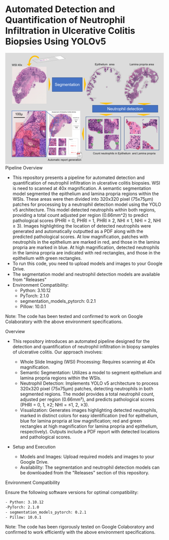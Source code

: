 # Automated Detection and Quantification of Neutrophil Infiltration in Ulcerative Colitis Biopsies Using YOLOv5

![image](https://github.com/junfrankohara/neutrophils_detection/blob/main/readme.png)
Pipeline Overview

- This repository presents a pipeline for automated detection and quantification of neutrophil infiltration in ulcerative colitis biopsies. WSI is need to scanned at 40x magnification. A semantic segmentation model segmented the epithelium and lamina propria regions within the WSIs. These areas were then divided into 320x320 pixel (75x75μm) patches for processing by a neutrophil detection model using the YOLO v5 architecture. This model detected neutrophils within both regions, providing a total count adjusted per region (0.66mm^2) to predict pathological scores (PHRI = 0, PHRI = 1, PHRI ≥ 2, NHI ≤ 1, NHI = 2, NHI ≥ 3). Images highlighting the location of detected neutrophils were generated and automatically outputted as a PDF along with the predicted pathological scores. At low magnification, patches with neutrophils in the epithelium are marked in red, and those in the lamina propria are marked in blue. At high magnification, detected neutrophils in the lamina propria are indicated with red rectangles, and those in the epithelium with green rectangles.
- To run this code, you need to upload models and images to your Google Drive.
- The segmentation model and neutrophil detection models are available from "Releases"
- Environment Compatibility:
  - Python: 3.10.12
  - PyTorch: 2.1.0
  - segmentation_models_pytorch: 0.2.1
  - Pillow: 10.0.1

Note: The code has been tested and confirmed to work on Google Colaboratory with the above environment specifications.

Overview

- This repository introduces an automated pipeline designed for the detection and quantification of neutrophil infiltration in biopsy samples of ulcerative colitis. Our approach involves:

    - Whole Slide Imaging (WSI) Processing: Requires scanning at 40x magnification.
    - Semantic Segmentation: Utilizes a model to segment epithelium and lamina propria regions within the WSIs.
    - Neutrophil Detection: Implements YOLO v5 architecture to process 320x320 pixel (75x75μm) patches, detecting neutrophils in both segmented regions. The model provides a total neutrophil count, adjusted per region (0.66mm²), and predicts pathological scores (PHRI = 0, 1, ≥2; NHI = ≤1, 2, ≥3).
    - Visualization: Generates images highlighting detected neutrophils, marked in distinct colors for easy identification (red for epithelium, blue for lamina propria at low magnification; red and green rectangles at high magnification for lamina propria and epithelium, respectively). Outputs include a PDF report with detected locations and pathological scores.

- Setup and Execution

    - Models and Images: Upload required models and images to your Google Drive.
    - Availability: The segmentation and neutrophil detection models can be downloaded from the "Releases" section of this repository.

Environment Compatibility

Ensure the following software versions for optimal compatibility:

    - Python: 3.10.12
    -PyTorch: 2.1.0
    - segmentation_models_pytorch: 0.2.1
    - Pillow: 10.0.1

Note: The code has been rigorously tested on Google Colaboratory and confirmed to work efficiently with the above environment specifications.
